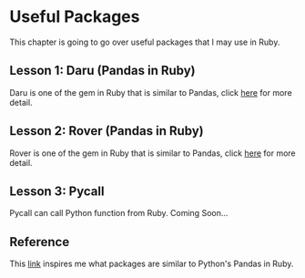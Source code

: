 # Useful Packages
This chapter is going to go over useful packages that I may use in Ruby.

## Lesson 1: Daru (Pandas in Ruby)
Daru is one of the gem in Ruby that is similar to Pandas, click <a href="https://github.com/jacquessham/ruby_basic/tree/main/ch3/l1_daru">here</a> for more detail.

## Lesson 2: Rover (Pandas in Ruby)
Rover is one of the gem in Ruby that is similar to Pandas, click <a href="https://github.com/jacquessham/ruby_basic/tree/main/ch3/l2_rover">here</a> for more detail.

## Lesson 3: Pycall
Pycall can call Python function from Ruby. Coming Soon...

## Reference
This <a href="https://medium.com/@mary.e.beliveau/data-analysis-in-ruby-729ada505db1#:~:text=NMatrix%20is%20often%20cited%20as,organization%20of%20data%20in%20R.">link</a> inspires me what packages are similar to Python's Pandas in Ruby.